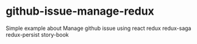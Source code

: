 # github-issue-manage-redux
Simple example about Manage github issue using react redux redux-saga redux-persist story-book
